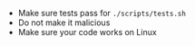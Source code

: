 - Make sure tests pass for `./scripts/tests.sh`
- Do not make it malicious
- Make sure your code works on Linux
